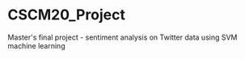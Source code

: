 # CSCM20_Project
 Master's final project - sentiment analysis on Twitter data using SVM machine learning
